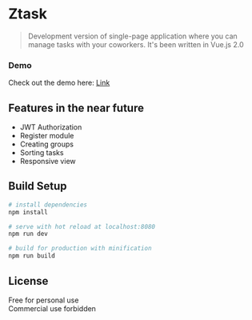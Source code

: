 # Ztask

> Development version of single-page application where you can manage tasks with your coworkers. 
It's been written in Vue.js 2.0

### Demo
Check out the demo here: [Link](http://www.ztask.mkulinski.pl)

## Features in the near future

* JWT Authorization 
* Register module
* Creating groups
* Sorting tasks
* Responsive view

## Build Setup

``` bash
# install dependencies
npm install

# serve with hot reload at localhost:8080
npm run dev

# build for production with minification
npm run build

```

## License 
Free for personal use <br />
Commercial use forbidden

